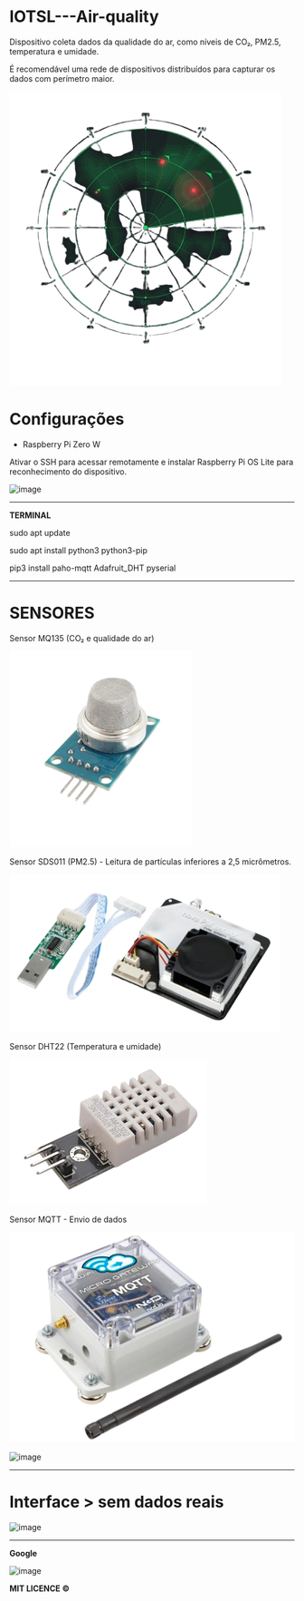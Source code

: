 # IOTSL---Air-quality

 Dispositivo coleta dados da qualidade do ar, como níveis de CO₂, PM2.5, temperatura e umidade.


É recomendável uma rede de dispositivos distribuídos para capturar os dados com perímetro maior.

![radar](radar.png)


# Configurações

- Raspberry Pi Zero W

  
Ativar o SSH para acessar remotamente e instalar Raspberry Pi OS Lite para reconhecimento do dispositivo.

![image](https://github.com/user-attachments/assets/a227e28e-edc2-457a-a4ca-d7c33ee42139)

--------------------------------------------------------------------------------

**TERMINAL**

sudo apt update

sudo apt install python3 python3-pip

pip3 install paho-mqtt Adafruit_DHT pyserial

---------------------------------------------------------------------------------

# SENSORES

Sensor MQ135 (CO₂ e qualidade do ar)

![mq135](mq135.png)

Sensor SDS011 (PM2.5) - Leitura de partículas inferiores a 2,5 micrômetros.

![sds011](sds011.png)

Sensor DHT22 (Temperatura e umidade)

![dh22](dh22.png)

Sensor MQTT - Envio de dados

![mqqtt](mqtt.png)

![image](https://github.com/user-attachments/assets/7e0dd001-51df-498b-bbdd-6a974b73a845)


---------------------------------------------------------------------------------
# Interface > sem dados reais

![image](https://github.com/user-attachments/assets/9cee7216-6cff-432b-90b9-262b0cbf38fb)

---------------------------------------------------------------------------------
**Google**

![image](https://github.com/user-attachments/assets/10c79828-cedb-401e-89b5-0619a6d5795c)


**MIT LICENCE ©**
